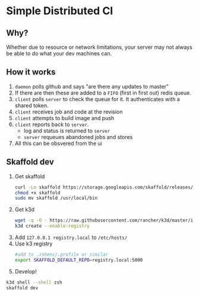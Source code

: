 # Simple Distributed CI

## Why?

Whether due to resource or network limitations, your server may not always be able to do what your dev machines can.

## How it works

1. `daemon` polls github and says "are there any updates to master"
2. If there are then these are added to a `FIFO` (first in first out) redis queue.
3. `client` polls `server` to check the queue for it. It authenticates with a shared token.
4. `client` receives job and code at the revision
5. `client` attempts to build image and push
6. `client` reports back to `server`.
   - log and status is returned to `server`
   - `server` requeues abandoned jobs and stores 
7. All this can be obsvered from the ui

## Skaffold dev

1. Get skaffold
    ```bash
    curl -Lo skaffold https://storage.googleapis.com/skaffold/releases/latest/skaffold-linux-amd64
    chmod +x skaffold
    sudo mv skaffold /usr/local/bin   
    ```
2. Get k3d
    ```bash
    wget -q -O - https://raw.githubusercontent.com/rancher/k3d/master/install.sh | bash
    k3d create --enable-registry
    ```
1. Add `127.0.0.1 registry.local` to `/etc/hosts/`
3. Use k3 registry
    ```bash
    #add to .zshenv/.profile or similar
    export SKAFFOLD_DEFAULT_REPO=registry.local:5000
    ```
4. Develop!   
```bash
k3d shell --shell zsh
skaffold dev
```

   
